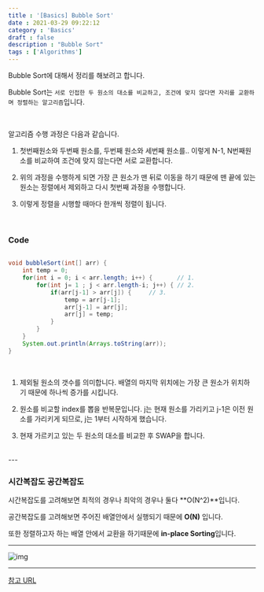 ```yaml
---
title : '[Basics] Bubble Sort'
date : 2021-03-29 09:22:12
category : 'Basics'
draft : false
description : "Bubble Sort"
tags : ['Algorithms']
---
```


Bubble Sort에 대해서 정리를 해보려고 합니다.

Bubble Sort는 `서로 인접한 두 원소의 대소를 비교하고, 조건에 맞지 않다면 자리를 교환하며 정렬하는 알고리즘`입니다.

<br/>

알고리즘 수행 과정은 다음과 같습니다.

1. 첫번째원소와 두번째 원소를, 두번째 원소와 세번째 원소를.. 이렇게 N-1, N번째원소를 비교하여 조건에 맞지 않는다면 서로 교환합니다.

2. 위의 과정을 수행하게 되면 가장 큰 원소가 맨 뒤로 이동을 하기 때문에 맨 끝에 있는 원소는 정렬에서 제외하고 다시 첫번째 과정을 수행합니다.

3. 이렇게 정렬을 시행할 때마다 한개씩 정렬이 됩니다.


<br/>

### Code

```java

void bubbleSort(int[] arr) {
    int temp = 0;
	for(int i = 0; i < arr.length; i++) {       // 1.
		for(int j= 1 ; j < arr.length-i; j++) { // 2.
			if(arr[j-1] > arr[j]) {     // 3.         
				temp = arr[j-1];
				arr[j-1] = arr[j];
				arr[j] = temp;
			}
		}
	}
	System.out.println(Arrays.toString(arr));
}


```

<br/>

1. 제외될 원소의 갯수를 의미합니다. 배열의 마지막 위치에는 가장 큰 원소가 위치하기 때문에 하나씩 증가를 시킵니다.

2. 원소를 비교할 index를 뽑을 반복문입니다. j는 현재 원소를 가리키고 j-1은 이전 원소를 가리키게 되므로, j는 1부터 시작하게 했습니다.

3. 현재 가르키고 있는 두 원소의 대소를 비교한 후 SWAP을 합니다.

<br/>
---

### 시간복잡도 공간복잡도

시간복잡도를 고려해보면 최적의 경우나 최악의 경우나 둘다 **O(N^2)**입니다.

공간복잡도를 고려해보면 주어진 배열안에서 실행되기 때문에 **O(N)** 입니다.

또한 정렬하고자 하는 배열 안에서 교환을 하기때문에 **in-place Sorting**입니다.

---

![img](https://github.com/GimunLee/tech-refrigerator/blob/master/Algorithm/resources/bubble-sort-001.gif?raw=true)


---

[참고 URL](https://gyoogle.dev/blog/algorithm/Bubble%20Sort.html)
